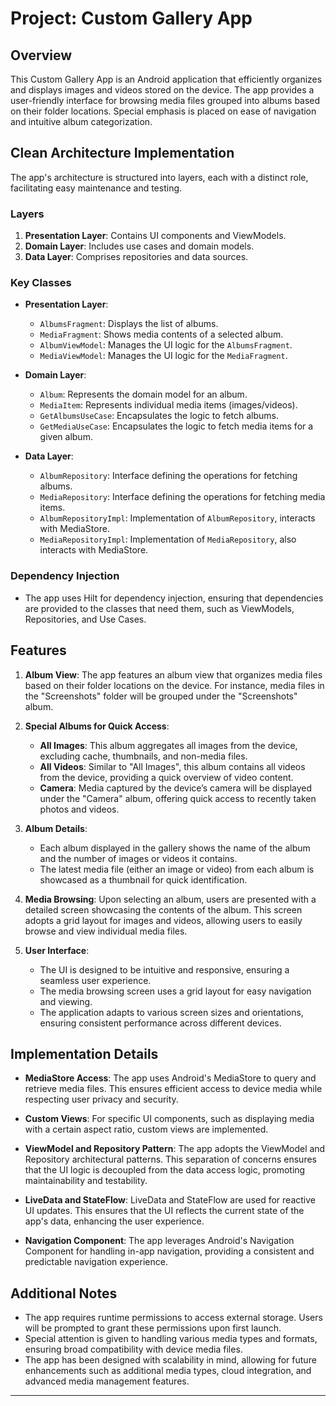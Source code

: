 # Project: Custom Gallery App

## Overview

This Custom Gallery App is an Android application that efficiently organizes and displays images and videos stored on the device. The app provides a user-friendly interface for browsing media files grouped into albums based on their folder locations. Special emphasis is placed on ease of navigation and intuitive album categorization.

## Clean Architecture Implementation

The app's architecture is structured into layers, each with a distinct role, facilitating easy maintenance and testing.

### Layers

1. **Presentation Layer**: Contains UI components and ViewModels.
2. **Domain Layer**: Includes use cases and domain models.
3. **Data Layer**: Comprises repositories and data sources.

### Key Classes

- **Presentation Layer**:
  - `AlbumsFragment`: Displays the list of albums.
  - `MediaFragment`: Shows media contents of a selected album.
  - `AlbumViewModel`: Manages the UI logic for the `AlbumsFragment`.
  - `MediaViewModel`: Manages the UI logic for the `MediaFragment`.

- **Domain Layer**:
  - `Album`: Represents the domain model for an album.
  - `MediaItem`: Represents individual media items (images/videos).
  - `GetAlbumsUseCase`: Encapsulates the logic to fetch albums.
  - `GetMediaUseCase`: Encapsulates the logic to fetch media items for a given album.

- **Data Layer**:
  - `AlbumRepository`: Interface defining the operations for fetching albums.
  - `MediaRepository`: Interface defining the operations for fetching media items.
  - `AlbumRepositoryImpl`: Implementation of `AlbumRepository`, interacts with MediaStore.
  - `MediaRepositoryImpl`: Implementation of `MediaRepository`, also interacts with MediaStore.

### Dependency Injection

- The app uses Hilt for dependency injection, ensuring that dependencies are provided to the classes that need them, such as ViewModels, Repositories, and Use Cases.

## Features

1. **Album View**: The app features an album view that organizes media files based on their folder locations on the device. For instance, media files in the "Screenshots" folder will be grouped under the "Screenshots" album.

2. **Special Albums for Quick Access**:
   - **All Images**: This album aggregates all images from the device, excluding cache, thumbnails, and non-media files.
   - **All Videos**: Similar to "All Images", this album contains all videos from the device, providing a quick overview of video content.
   - **Camera**: Media captured by the device’s camera will be displayed under the "Camera" album, offering quick access to recently taken photos and videos.

3. **Album Details**:
   - Each album displayed in the gallery shows the name of the album and the number of images or videos it contains.
   - The latest media file (either an image or video) from each album is showcased as a thumbnail for quick identification.

4. **Media Browsing**: Upon selecting an album, users are presented with a detailed screen showcasing the contents of the album. This screen adopts a grid layout for images and videos, allowing users to easily browse and view individual media files.

5. **User Interface**:
   - The UI is designed to be intuitive and responsive, ensuring a seamless user experience.
   - The media browsing screen uses a grid layout for easy navigation and viewing.
   - The application adapts to various screen sizes and orientations, ensuring consistent performance across different devices.

## Implementation Details

- **MediaStore Access**: The app uses Android's MediaStore to query and retrieve media files. This ensures efficient access to device media while respecting user privacy and security.

- **Custom Views**: For specific UI components, such as displaying media with a certain aspect ratio, custom views are implemented.

- **ViewModel and Repository Pattern**: The app adopts the ViewModel and Repository architectural patterns. This separation of concerns ensures that the UI logic is decoupled from the data access logic, promoting maintainability and testability.

- **LiveData and StateFlow**: LiveData and StateFlow are used for reactive UI updates. This ensures that the UI reflects the current state of the app's data, enhancing the user experience.

- **Navigation Component**: The app leverages Android's Navigation Component for handling in-app navigation, providing a consistent and predictable navigation experience.

## Additional Notes

- The app requires runtime permissions to access external storage. Users will be prompted to grant these permissions upon first launch.
- Special attention is given to handling various media types and formats, ensuring broad compatibility with device media files.
- The app has been designed with scalability in mind, allowing for future enhancements such as additional media types, cloud integration, and advanced media management features.

---
